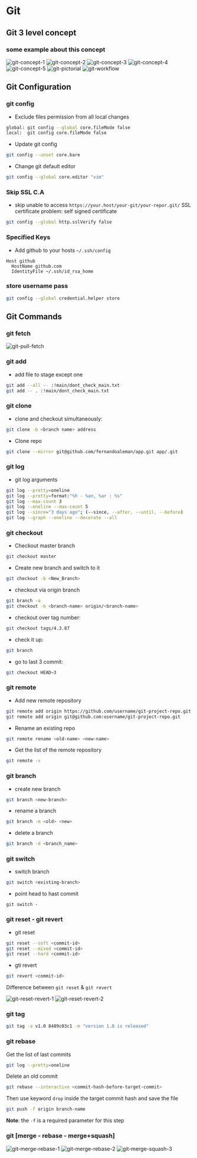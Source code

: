# Git

## Git 3 level concept

### some example about this concept

![git-concept-1]
![git-concept-2]
![git-concept-3]
![git-concept-4]
![git-concept-5]
![git-pictorial]
![git-workflow]

## Git Configuration

### git config

- Exclude files permission from all local changes

```bash
global: git config --global core.fileMode false
local:  git config core.fileMode false
```

- Update git config

```bash
git config --unset core.bare
```

- Change git default editor

```bash
git config --global core.editor "vim"
```

### Skip SSL C.A

- skip unable to access `https://your.host/your-git/your-repor.git/` SSL certificate problem: self signed certificate

```bash
git config --global http.sslVerify false
```

### Specified Keys

- Add github to your hosts `~/.ssh/config`

```shell
Host github
  HostName github.com
  IdentityFile ~/.ssh/id_rsa_home
```

### store username pass

```bash
git config --global credential.helper store
```

## Git Commands

### git fetch

![git-pull-fetch]

### git add

- add file to stage except one

```bash
git add --all -- :!main/dont_check_main.txt
git add -- . :!main/dont_check_main.txt
```

### git clone

- clone and checkout simultaneously:

```bash
git clone -b <branch name> address
```

- Clone repo

```bash
git clone --mirror git@github.com/fernandoaleman/app.git app/.git
```

### git log

- git log arguments

```bash
git log --pretty=oneline
git log --pretty=format:"%h - %an, %ar : %s"
git log --max-count 3
git log --oneline --max-count 5
git log --since="3 days ago"; (--since, --after, --until, --before)
git log --graph --oneline --decorate --all
```

### git checkout

- Checkout master branch

```bash
git checkout master
```

- Create new branch and switch to it

```bash
git checkout -b <New_Branch>
```

- checkout via origin branch

```bash
git branch -a
git checkout -b <branch-name> origin/<branch-name>
```

- checkout over tag number:

```bash
git checkout tags/4.3.87
```

- check it up:

```bash
git branch
```

- go to last 3 commit:

```bash
git checkout HEAD~3
```

### git remote

- Add new remote repository

```bash
git remote add origin https://github.com/username/git-project-repo.git
git remote add origin git@github.com:username/git-project-repo.git
```

- Rename an existing repo

```bash
git remote rename <old-name> <new-name>
```

- Get the list of the remote repository

```bash
git remote -v
```

### git branch

- create new branch

```bash
git branch <new-branch>
```

- rename a branch

```bash
git branch -m <old> <new>
```

- delete a branch

```bash
git branch -d <branch_name>
```

### git switch

- switch branch

```bash
git switch <existing-branch>
```

- point head to hast commit

```raw
git switch -
```

### git reset - git revert

- git reset

```bash
git reset --soft <commit-id>
git reset --mixed <commit-id>
git reset --hard <commit-id>
```

- gti revert

```bash
git revert <commit-id>
```

Difference between `git reset` & `git revert`

![git-reset-revert-1]
![git-reset-revert-2]

### git tag

```bash
git tag -a v1.0 8489c03c1 -m "version 1.0 is released"
```

### git rebase

Get the list of last commits

```bash
git log --pretty=oneline
```

Delete an old commit

```bash
git rebase --interactive <commit-hash-before-target-commit>
```

Then use keyword `drop` inside the target commit hash and save the file

```bash
git push -f origin branch-name
```

**Note**: the `-f` is a required parameter for this step

### git [merge - rebase - merge+squash]

![git-merge-rebase-1]
![git-merge-rebase-2]
![git-merge-squash-3]

<!-- image links -->
[git-concept-1]: ../../assets/svc/git-3-level-concept-1.png
[git-concept-2]: ../../assets/svc/git-3-level-concept-2.png
[git-concept-3]: ../../assets/svc/git-3-level-concept-3.png
[git-concept-4]: ../../assets/svc/git-3-level-concept-4.png
[git-concept-5]: ../../assets/svc/git-3-level-concept-5.png
[git-pictorial]: ../../assets/svc/git-a-pictorial-walkthrough.gif
[git-workflow]: ../../assets/svc/git-a-pictorial-walkthrough.gif
[git-pull-fetch]: ../../assets/svc/git-pull-fetch.png
[git-reset-revert-1]: ../../assets/svc/git-reset-revert-1.png
[git-reset-revert-2]: ../../assets/svc/git-reset-revert-2.png
[git-merge-rebase-1]: ../../assets/svc/git-merge-rebase-1.png
[git-merge-rebase-2]: ../../assets/svc/git-merge-rebase-2.png
[git-merge-squash-3]: ../../assets/svc/git-merge-squash.jpeg
